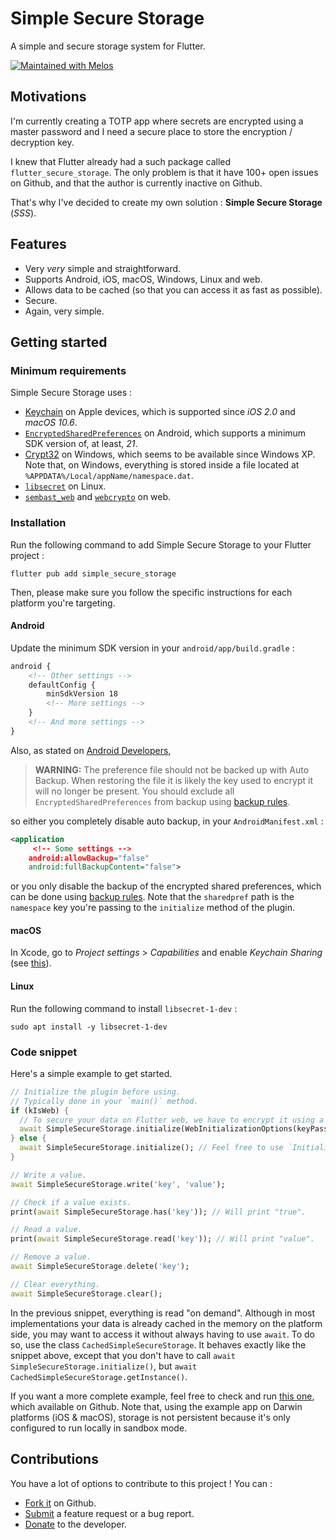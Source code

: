 # Simple Secure Storage

A simple and secure storage system for Flutter.

[![Maintained with Melos](https://img.shields.io/badge/maintained%20with-melos-f700ff.svg?style=flat-square)](https://github.com/invertase/melos)

## Motivations

I'm currently creating a TOTP app where secrets are encrypted using a master password and I need
a secure place to store the encryption / decryption key.

I knew that Flutter already had a such package called `flutter_secure_storage`. The only problem
is that it have 100+ open issues on Github, and that the author is currently inactive on
Github.

That's why I've decided to create my own solution : **Simple Secure Storage** (_SSS_).

## Features

* Very _very_ simple and straightforward.
* Supports Android, iOS, macOS, Windows, Linux and web.
* Allows data to be cached (so that you can access it as fast as possible).
* Secure.
* Again, very simple.

## Getting started

### Minimum requirements

Simple Secure Storage uses :

* [Keychain](https://developer.apple.com/documentation/security/keychain_services) on Apple devices,
which is supported since _iOS 2.0_ and _macOS 10.6_.
* [`EncryptedSharedPreferences`](https://developer.android.com/reference/androidx/security/crypto/EncryptedSharedPreferences)
on Android, which supports a minimum SDK version of, at least, _21_.
* [Crypt32](https://learn.microsoft.com/fr-fr/windows/win32/api/dpapi/) on Windows, which seems to
be available since Windows XP.
Note that, on Windows, everything is stored inside a file located at `%APPDATA%/Local/appName/namespace.dat`.
* [`libsecret`](https://wiki.gnome.org/Projects/Libsecret) on Linux.
* [`sembast_web`](https://pub.dev/packages/sembast_web) and [`webcrypto`](https://pub.dev/packages/webcrypto)
on web.

### Installation

Run the following command to add Simple Secure Storage to your Flutter project :

```shell
flutter pub add simple_secure_storage
```

Then, please make sure you follow the specific instructions for each platform you're targeting.

#### Android

Update the minimum SDK version in your `android/app/build.gradle` :

```xml
android {
    <!-- Other settings -->
    defaultConfig {
        minSdkVersion 18
        <!-- More settings -->
    }
    <!-- And more settings -->
}
```

Also, as stated on [Android Developers](https://developer.android.com/reference/androidx/security/crypto/EncryptedSharedPreferences),

> **WARNING:** The preference file should not be backed up with Auto Backup.
> When restoring the file it is likely the key used to encrypt it will no longer be present.
> You should exclude all `EncryptedSharedPreferences` from backup using [backup rules](https://developer.android.com/guide/topics/data/autobackup#IncludingFiles).

so either you completely disable auto backup, in your `AndroidManifest.xml` :

```xml
<application
     <!-- Some settings -->
    android:allowBackup="false"
    android:fullBackupContent="false">
```

or you only disable the backup of the encrypted shared preferences, which can be done
using [backup rules](https://developer.android.com/guide/topics/data/autobackup#IncludingFiles).
Note that the `sharedpref` path is the `namespace` key you're passing to the `initialize` method
of the plugin.

#### macOS

In Xcode, go to _Project settings_ > _Capabilities_ and enable _Keychain Sharing_
(see [this](https://stackoverflow.com/questions/65131018/how-can-i-enable-the-keychain-sharing-capability-in-xcode)).

#### Linux

Run the following command to install `libsecret-1-dev` :

```shell
sudo apt install -y libsecret-1-dev
```

### Code snippet

Here's a simple example to get started.

```dart
// Initialize the plugin before using.
// Typically done in your `main()` method.
if (kIsWeb) {
  // To secure your data on Flutter web, we have to encrypt it using a password and a salt.
  await SimpleSecureStorage.initialize(WebInitializationOptions(keyPassword: 'password', encryptionSalt: 'salt'));
} else {
  await SimpleSecureStorage.initialize(); // Feel free to use `InitializationOptions` if you want here too.
}

// Write a value.
await SimpleSecureStorage.write('key', 'value');

// Check if a value exists.
print(await SimpleSecureStorage.has('key')); // Will print "true".

// Read a value.
print(await SimpleSecureStorage.read('key')); // Will print "value".

// Remove a value.
await SimpleSecureStorage.delete('key');

// Clear everything.
await SimpleSecureStorage.clear();
```

In the previous snippet, everything is read "on demand". Although in most implementations your data is
already cached in the memory on the platform side, you may want to access it without always having to use
`await`. To do so, use the class `CachedSimpleSecureStorage`.
It behaves exactly like the snippet above, except that you don't have to call `await SimpleSecureStorage.initialize()`,
but `await CachedSimpleSecureStorage.getInstance()`.

If you want a more complete example, feel free to check and run
[this one](https://github.com/Skyost/SimpleSecureStorage/tree/master/packages/simple_secure_storage/example),
which available on Github. Note that, using the example app on Darwin platforms (iOS & macOS),
storage is not persistent because it's only configured to run locally in sandbox mode.

## Contributions

You have a lot of options to contribute to this project ! You can :

* [Fork it](https://github.com/Skyost/SimpleSecureStorage/fork) on Github.
* [Submit](https://github.com/Skyost/SimpleSecureStorage/issues/new/choose) a feature request or a bug report.
* [Donate](https://paypal.me/Skyost) to the developer.
